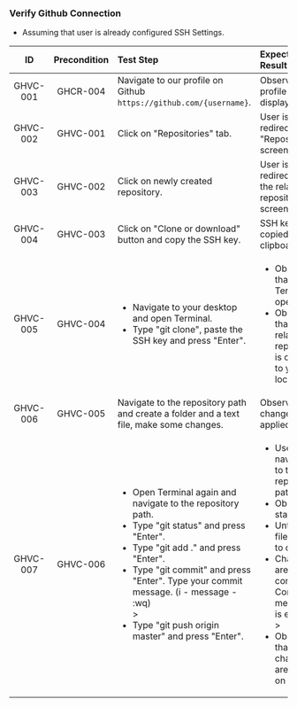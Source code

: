 ### Verify Github Connection 

* Assuming that user is already configured SSH Settings.

|ID | Precondition | Test Step | Expected Result| Priority|
|:-:| :----------: | :-------- | :------------- | :-----: |
| GHVC-001 | GHCR-004 | Navigate to our profile on Github `https://github.com/{username}`. | Observe that profile page is displayed. | P1 |
| GHVC-002 | GHVC-001 | Click on "Repositories" tab. | User is redirected to "Repositories" screen. | P1 |
| GHVC-003 | GHVC-002 | Click on newly created repository. | User is redirected to the related repository screen. | P1 |
| GHVC-004 | GHVC-003 | Click on "Clone or download" button and copy the SSH key. | SSH key is copied to the clipboard. | P1 |
| GHVC-005 | GHVC-004 | <ul><li>Navigate to your desktop and open Terminal.</li><li>Type "git clone", paste the SSH key and press "Enter".</li></ul> | <ul><li>Observe that Terminal is opened.</li><li>Observe that the related repository is cloned to your local.</li></ul> | P1 |
| GHVC-006 | GHVC-005 | Navigate to the repository path and create a folder and a text file, make some changes. | Observe that changes are applied. | P1 |
| GHVC-007 | GHVC-006 | <ul><li>Open Terminal again and navigate to the repository path.</li><li>Type "git status" and press "Enter".</li><li>Type "git add ." and press "Enter".</li><li>Type "git commit" and press "Enter". Type your commit message. (i - message - :wq)</li>><li> Type "git push origin master" and press "Enter". | <ul><li>User is navigated to the repository path.</li><li>Observe status.</li><li>Untracked files added to commit.</li><li>Changes are committed. Commit message is entered.</li>><li>Observe that changes are applied on Github. | P1 |

